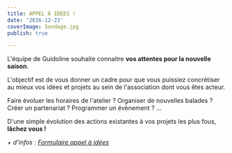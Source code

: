 ```yaml
---
title: APPEL À IDÉES !
date: '2016-12-23'
coverImage: Sondage.jpg
publish: true

---
```

L'équipe de Guidoline souhaite connaitre **vos attentes pour la nouvelle saison**.

L'objectif est de vous donner un cadre pour que vous puissiez concrétiser au mieux vos idées et projets au sein de l'association dont vous êtes acteur.

Faire évoluer les horaires de l'atelier ? Organiser de nouvelles balades ? Créer un partenariat ? Programmer un évènement ? ...

D'une simple évolution des actions existantes à vos projets les plus fous, **lâchez vous !**

_+ d'infos :_ [_Formulaire appel à idées_](https://goo.gl/forms/UyozZTPnHoSgXDiw2)